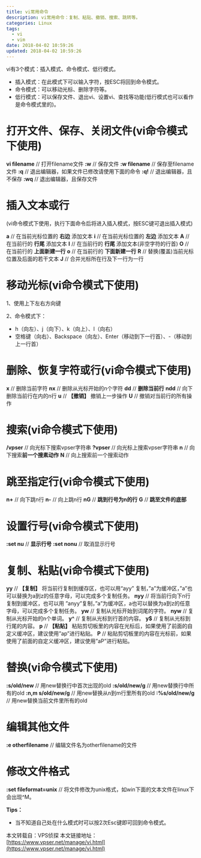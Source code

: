 ```yaml
---
title: vi常用命令
description: vi常用命令：复制、粘贴、撤销、搜索、跳转等。
categories: Linux
tags:
  - vi
  - vim
date: 2018-04-02 10:59:26
updated: 2018-04-02 10:59:26
---
```



vi有3个模式：插入模式、命令模式、低行模式。
- 插入模式：在此模式下可以输入字符，按ESC将回到命令模式。
- 命令模式：可以移动光标、删除字符等。
- 低行模式：可以保存文件、退出vi、设置vi、查找等功能(低行模式也可以看作是命令模式里的)。

# 打开文件、保存、关闭文件(vi命令模式下使用)

**vi filename**     // 打开filename文件
**:w**              // 保存文件
**:w filename**     // 保存至filename文件
**:q**              // 退出编辑器，如果文件已修改请使用下面的命令
**:q!**             // 退出编辑器，且不保存
**:wq**             // 退出编辑器，且保存文件

# 插入文本或行

(vi命令模式下使用，执行下面命令后将进入插入模式，按ESC键可退出插入模式)

**a**       // 在当前光标位置的 **右边** 添加文本
**i**       // 在当前光标位置的 **左边** 添加文本
**A**       // 在当前行的 **行尾** 添加文本
**I**       // 在当前行的 **行尾** 添加文本(非空字符的行首)
**O**       // 在当前行的 **上面新建一行**
**o**       // 在当前行的 **下面新建一行**
**R**       // 替换(覆盖)当前光标位置及后面的若干文本
**J**       // 合并光标所在行及下一行为一行

# 移动光标(vi命令模式下使用)

1、使用上下左右方向键

2、命令模式下：
* h（向左）、j（向下）、k（向上）、l（向右）
* 空格键（向右）、Backspace（向左）、Enter（移动到下一行首）、-（移动到上一行首）

# 删除、恢复字符或行(vi命令模式下使用)

**x**       // 删除当前字符
**nx**      // 删除从光标开始的n个字符
**dd**      // **删除当前行**
**ndd**     // 向下删除当前行在内的n行
**u**       // **【撤销】** 撤销上一步操作
**U**       // 撤销对当前行的所有操作

# 搜索(vi命令模式下使用)

**/vpser**  // 向光标下搜索vpser字符串
**?vpser**  // 向光标上搜索vpser字符串
**n**       // 向下搜索**前一个搜素动作**
**N**       // 向上搜索前一个搜索动作

# 跳至指定行(vi命令模式下使用)

**n+**      // 向下跳n行
**n-**      // 向上跳n行
**nG**      // **跳到行号为n的行**
**G**       // **跳至文件的底部**

# 设置行号(vi命令模式下使用)

**:set nu**     // **显示行号**
**:set nonu**   // 取消显示行号

# 复制、粘贴(vi命令模式下使用)

**yy**  // **【复制】** 将当前行复制到缓存区，也可以用“ayy” 复制，”a”为缓冲区，”a”也可以替换为a到z的任意字母，可以完成多个复制任务。
**nyy** // 将当前行向下n行复制到缓冲区，也可以用 ”anyy”复制，”a”为缓冲区，a也可以替换为a到z的任意字母，可以完成多个复制任务。
**yw**  // 复制从光标开始到词尾的字符。
**nyw** // 复制从光标开始的n个单词。
**y^**  // 复制从光标到行首的内容。
**y$**  // 复制从光标到行尾的内容。
**p**   // **【粘贴】** 粘贴剪切板里的内容在光标后，如果使用了前面的自定义缓冲区，建议使用”ap”进行粘贴。
**P**   // 粘贴剪切板里的内容在光标前，如果使用了前面的自定义缓冲区，建议使用”aP”进行粘贴。

# 替换(vi命令模式下使用)

**:s/old/new**      // 用new替换行中首次出现的old
**:s/old/new/g**    // 用new替换行中所有的old
**:n,m s/old/new/g**    // 用new替换从n到m行里所有的old
**:%s/old/new/g**   // 用new替换当前文件里所有的old

# 编辑其他文件

**:e otherfilename**    // 编辑文件名为otherfilename的文件

# 修改文件格式

**:set fileformat=unix**    // 将文件修改为unix格式，如win下面的文本文件在linux下会出现^M。

**Tips：**

- 当不知道自己处在什么模式时可以按2次Esc键即可回到命令模式。

本文转载自：VPS侦探 本文链接地址：[https://www.vpser.net/manage/vi.html](https://www.vpser.net/manage/vi.html)